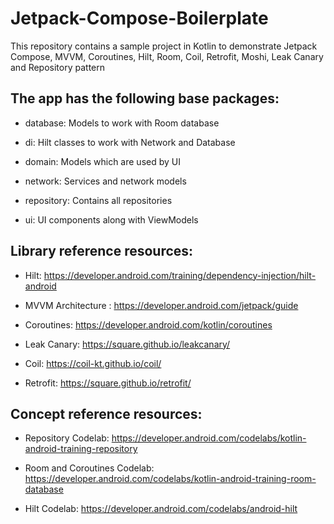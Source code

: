 # Jetpack-Compose-Boilerplate
This repository contains a sample project in Kotlin to demonstrate Jetpack Compose, MVVM, Coroutines, Hilt, Room, Coil, Retrofit, Moshi, Leak Canary and Repository pattern

## The app has the following base packages:

- database: Models to work with Room database

- di: Hilt classes to work with Network and Database

- domain: Models which are used by UI

- network: Services and network models

- repository: Contains all repositories

- ui: UI components along with ViewModels

## Library reference resources:

- Hilt: https://developer.android.com/training/dependency-injection/hilt-android

- MVVM Architecture : https://developer.android.com/jetpack/guide

- Coroutines: https://developer.android.com/kotlin/coroutines

- Leak Canary: https://square.github.io/leakcanary/

- Coil: https://coil-kt.github.io/coil/

- Retrofit: https://square.github.io/retrofit/

## Concept reference resources:

- Repository Codelab: https://developer.android.com/codelabs/kotlin-android-training-repository

- Room and Coroutines Codelab: https://developer.android.com/codelabs/kotlin-android-training-room-database

- Hilt Codelab: https://developer.android.com/codelabs/android-hilt


